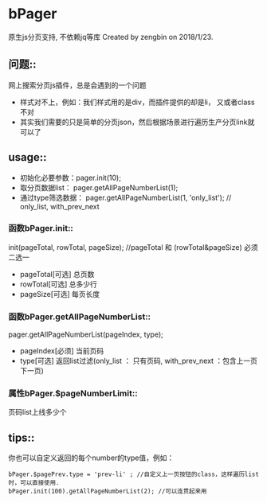 # bPager
原生js分页支持, 不依赖jq等库
 Created by zengbin on 2018/1/23.
## 问题::
网上搜索分页js插件，总是会遇到的一个问题
* 样式对不上，例如：我们样式用的是div，而插件提供的却是li， 又或者class不对
* 其实我们需要的只是简单的分页json，然后根据场景进行遍历生产分页link就可以了
## usage::
* 初始化必要参数：pager.init(10);
* 取分页数据list： pager.getAllPageNumberList(1);
* 通过type筛选数据：  pager.getAllPageNumberList(1, 'only_list'); // only_list, with_prev_next
### 函数bPager.init::
init(pageTotal, rowTotal, pageSize); //pageTotal 和 (rowTotal&pageSize) 必须二选一
* pageTotal[可选] 总页数
* rowTotal[可选] 总多少行 
* pageSize[可选] 每页长度

### 函数bPager.getAllPageNumberList::
pager.getAllPageNumberList(pageIndex, type);
* pageIndex[必须] 当前页码 
* type[可选] 返回list过滤(only_list ： 只有页码, with_prev_next ：包含上一页下一页)

### 属性bPager.$pageNumberLimit::
页码list上线多少个

## tips::
你也可以自定义返回的每个number的type值，例如：
```
bPager.$pagePrev.type = 'prev-li' ; //自定义上一页按钮的class，这样遍历list时，可以直接使用.
bPager.init(100).getAllPageNumberList(2); //可以连贯起来用
```
